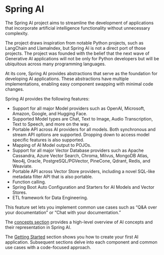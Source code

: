 # Spring AI
The Spring AI project aims to streamline the development of applications that incorporate artificial intelligence functionality without unnecessary complexity.

The project draws inspiration from notable Python projects, such as LangChain and LlamaIndex, but Spring AI is not a direct port of those projects. The project was founded with the belief that the next wave of Generative AI applications will not be only for Python developers but will be ubiquitous across many programming languages.

At its core, Spring AI provides abstractions that serve as the foundation for developing AI applications. These abstractions have multiple implementations, enabling easy component swapping with minimal code changes.

Spring AI provides the following features:

- Support for all major Model providers such as OpenAI, Microsoft, Amazon, Google, and Hugging Face.
- Supported Model types are Chat, Text to Image, Audio Transcription, Text to Speech, and more on the way.
- Portable API across AI providers for all models. Both synchronous and stream API options are supported. Dropping down to access model specific features is also 
  supported.
- Mapping of AI Model output to POJOs.
- Support for all major Vector Database providers such as Apache Cassandra, Azure Vector Search, Chroma, Milvus, MongoDB Atlas, Neo4j, Oracle, PostgreSQL/PGVector, 
  PineCone, Qdrant, Redis, and Weaviate.
- Portable API across Vector Store providers, including a novel SQL-like metadata filter API that is also portable.
- Function calling.
- Spring Boot Auto Configuration and Starters for AI Models and Vector Stores.
- ETL framework for Data Engineering.
  
This feature set lets you implement common use cases such as “Q&A over your documentation” or “Chat with your documentation.”

The [concepts section](./aiconcepts.md) provides a high-level overview of AI concepts and their representation in Spring AI.

The [Getting Started](./getstarted.md) section shows you how to create your first AI application. Subsequent sections delve into each component and common use cases with a code-focused approach.
